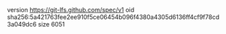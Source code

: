 version https://git-lfs.github.com/spec/v1
oid sha256:5a421763fee2ee910f5ce06454b096f4380a4305d6136ff4cf9f78cd3a049dc6
size 6051
